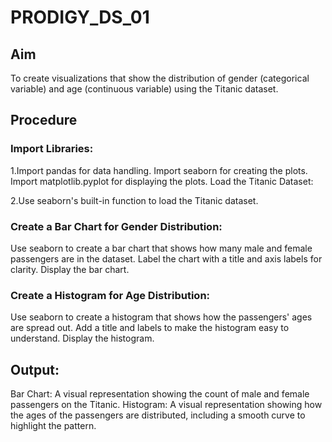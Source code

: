 # PRODIGY_DS_01

## Aim
To create visualizations that show the distribution of gender (categorical variable) and age (continuous variable) using the Titanic dataset.

## Procedure
### Import Libraries:
1.Import pandas for data handling. Import seaborn for creating the plots. Import matplotlib.pyplot for displaying the plots. Load the Titanic Dataset:

2.Use seaborn's built-in function to load the Titanic dataset.

### Create a Bar Chart for Gender Distribution:
Use seaborn to create a bar chart that shows how many male and female passengers are in the dataset. Label the chart with a title and axis labels for clarity. Display the bar chart.

### Create a Histogram for Age Distribution:
Use seaborn to create a histogram that shows how the passengers' ages are spread out. Add a title and labels to make the histogram easy to understand. Display the histogram.

## Output:
Bar Chart: A visual representation showing the count of male and female passengers on the Titanic. Histogram: A visual representation showing how the ages of the passengers are distributed, including a smooth curve to highlight the pattern.

